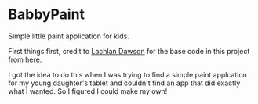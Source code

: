# BabbyPaint
Simple little paint application for kids.

First things first, credit to [Lachlan Dawson](https://codepen.io/Lachlandawson) for the base code in this project from [here](https://codepen.io/Lachlandawson/pen/abmdyV). 

I got the idea to do this when I was trying to find a simple paint applcation for my young daughter's tablet and couldn't find an app that did exactly what I wanted. So I figured I could make my own!
